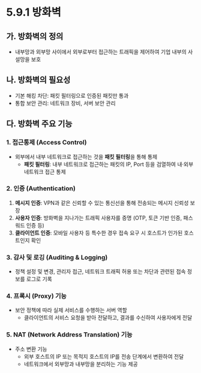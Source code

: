 # 5.9.1 방화벽

## 가. 방화벽의 정의
- 내부망과 외부망 사이에서 외부로부터 접근하는 트래픽을 제어하여 기업 내부의 사설망을 보호

## 나. 방화벽의 필요성
- 기본 해킹 차단: 패킷 필터링으로 인증된 패킷만 통과
- 통합 보안 관리: 네트워크 장비, 서버 보안 관리

## 다. 방화벽 주요 기능

### 1. 접근통제 (Access Control)
- 외부에서 내부 네트워크로 접근하는 것을 **패킷 필터링**을 통해 통제
  - **패킷 필터링**: 내부 네트워크로 접근하는 패킷의 IP, Port 등을 검열하여 내·외부 네트워크 접근 통제

### 2. 인증 (Authentication)
1. **메시지 인증**: VPN과 같은 신뢰할 수 있는 통신선을 통해 전송되는 메시지 신뢰성 보장
2. **사용자 인증**: 방화벽을 지나가는 트래픽 사용자를 증명 (OTP, 토큰 기반 인증, 패스워드 인증 등)
3. **클라이언트 인증**: 모바일 사용자 등 특수한 경우 접속 요구 시 호스트가 인가된 호스트인지 확인

### 3. 감사 및 로깅 (Auditing & Logging)
- 정책 설정 및 변경, 관리자 접근, 네트워크 트래픽 허용 또는 차단과 관련된 접속 정보를 로그로 기록

### 4. 프록시 (Proxy) 기능
- 보안 정책에 따라 실제 서비스를 수행하는 서버 역할
  - 클라이언트의 서비스 요청을 받아 전달하고, 결과를 수신하여 사용자에게 전달

### 5. NAT (Network Address Translation) 기능
- 주소 변환 기능
  - 외부 호스트의 IP 또는 목적지 호스트의 IP를 전송 단계에서 변환하여 전달
  - 네트워크에서 외부망과 내부망을 분리하는 기능 제공
